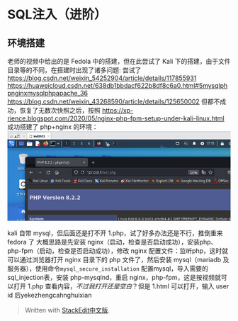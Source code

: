 
# SQL注入（进阶）

## 环境搭建

老师的视频中给出的是 Fedola 中的搭建，但在此尝试了 Kali 下的搭建，由于文件目录等的不同，在搭建时出现了诸多问题:
尝试了
https://blog.csdn.net/weixin_54252904/article/details/117855931
https://huaweicloud.csdn.net/638db1bbdacf622b8df8c6a0.html#5mysqlphpnginxmysqlphpapache_36
https://blog.csdn.net/weixin_43268590/article/details/125650002
但都不成功，恢复了无数次快照之后，按照
https://xp-rience.blogspot.com/2020/05/nginx-php-fpm-setup-under-kali-linux.html
成功搭建了 php+nginx 的环境：
![输入图片说明](/imgs/2023-05-01/ybY35dzlQrrS24fa.png)

kali 自带 mysql，但后面还是打不开 1.php，试了好多办法还是不行，推倒重来 fedora 了
大概思路是先安装 nginx（启动，检查是否启动成功），安装php、php-fpm（启动，检查是否启动成功），修改 nginx 配置文件：监听php，这时就可以通过浏览器打开 nginx 目录下的 php 文件了，然后安装 mysql（mariadb 及服务器），使用命令`mysql_secure_installation` 配置mysql，导入需要的sql_injection表，安装 php-mysqlnd，重启 nginx，php-fpm，这是按视频就可以打开 1.php 查看内容，*不过我打开还是空白*？但是 1.html 可以打开，输入 user id 后yekezhengcahnghuixian

> Written with [StackEdit中文版](https://stackedit.cn/).
<!--stackedit_data:
eyJoaXN0b3J5IjpbOTIyODcyMzgyLC0xODU4ODYyOTU3LC0xNT
Y2MzU0MTcwLDI3MTk5MDYzNCwyMzk3NDcyMjYsLTIwNjg3ODg1
MTIsMTY0ODU1NjYxMCwtMTgwMjM3ODA2MCwtMTkxNTQyNjk1LC
01OTg5MDIxNSwtMzU5MTk1Nzk3LDIzMjA4MTczLDE3MzI2NzYx
ODhdfQ==
-->